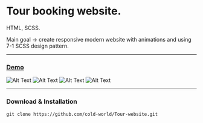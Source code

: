 Tour booking website.
=======================================

HTML, SCSS.

Main goal -> create responsive modern website with animations and using 7-1 SCSS design pattern.


* * *
### [Demo](https://cold-world.github.io/Tour-website/)

![Alt Text](https://i.ibb.co/ZxF773q/Screenshot-2023-03-28-213322.jpg)
![Alt Text](https://i.ibb.co/bvq34p9/2.gif)
![Alt Text](https://i.ibb.co/pbqh9QS/2.gif)
![Alt Text](https://i.ibb.co/c3TNsWZ/Screenshot-2023-04-04-184125.jpg)
* * *


### Download & Installation

```shell 
git clone https://github.com/cold-world/Tour-website.git
```
